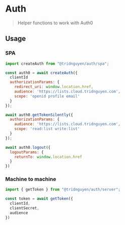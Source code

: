 # Auth

> Helper functions to work with Auth0

## Usage

### SPA

```js
import createAuth from "@tridnguyen/auth/spa";

const auth0 = await createAuth({
  clientId
  authorizationParams: {
    redirect_uri: window.location.href,
    audience: 'https://lists.cloud.tridnguyen.com',
    scope: 'openid profile email'
  }
});

await auth0.getTokenSilently({
  authorizationParams: {
    audience: 'https://lists.cloud.tridnguyen.com',
    scope: 'read:list write:list'
  }
});

await auth0.logout({
  logoutParams: {
    returnTo: window.location.href
  }
})
```

### Machine to machine

```js
import { getToken } from "@tridnguyen/auth/server";

const token = await getToken({
  clientId,
  clientSecret,
  audience
})
```
